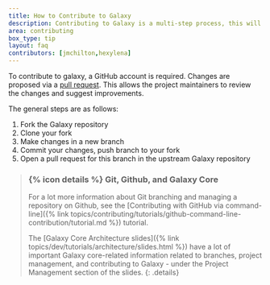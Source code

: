 ```yaml
---
title: How to Contribute to Galaxy
description: Contributing to Galaxy is a multi-step process, this will guide you through it.
area: contributing
box_type: tip
layout: faq
contributors: [jmchilton,hexylena]
---
```


To contribute to galaxy, a GitHub account is required. Changes are proposed via a [pull request](https://docs.github.com/en/github/collaborating-with-pull-requests). This allows the project maintainers to review the changes and suggest improvements.

The general steps are as follows:

1. Fork the Galaxy repository
2. Clone your fork
3. Make changes in a new branch
4. Commit your changes, push branch to your fork
5. Open a pull request for this branch in the upstream Galaxy repository

> ### {% icon details %} Git, Github, and Galaxy Core
> For a lot more information about Git branching and managing a repository on Github,
>  see the [Contributing with GitHub via command-line]({% link topics/contributing/tutorials/github-command-line-contribution/tutorial.md %}) tutorial.
>
> The [Galaxy Core Architecture slides]({% link topics/dev/tutorials/architecture/slides.html %}) have a lot of important Galaxy core-related information related to branches,
>  project management, and contributing to Galaxy - under the Project Management section of the slides.
{: .details}
